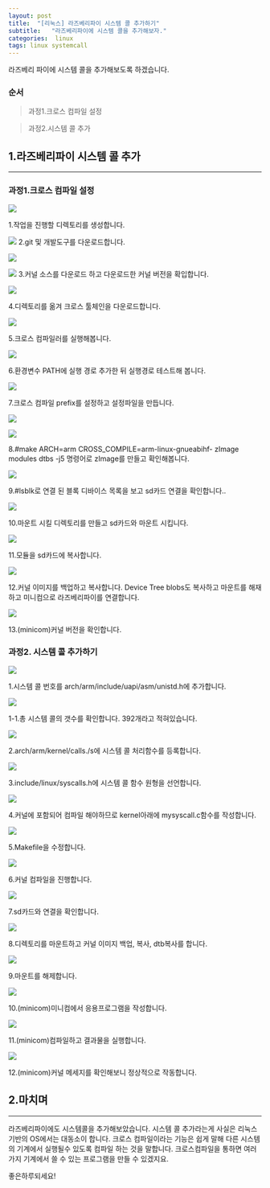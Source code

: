 ```yaml
---
layout: post
title:  "[리눅스] 라즈베리파이 시스템 콜 추가하기"
subtitle:   "라즈베리파이에 시스템 콜을 추가해보자."
categories:  linux
tags: linux systemcall
---
```


라즈베리 파이에 시스템 콜을 추가해보도록 하겠습니다.

### 순서

> 과정1.크로스 컴파일 설정


> 과정2.시스템 콜 추가

## 1.라즈베리파이 시스템 콜 추가
---

### 과정1.크로스 컴파일 설정

[![](http://postfiles2.naver.net/20160424_177/zooqzqz_1461481203041N6a5T_PNG/1.PNG?type=w773)](#)

1.작업을 진행할 디렉토리를 생성합니다.

[![](http://postfiles14.naver.net/20160424_45/zooqzqz_1461481203354OjTb3_PNG/2.PNG?type=w773)](#)
2.git 및 개발도구를 다운로드합니다.

[![](http://postfiles12.naver.net/20160424_283/zooqzqz_1461481203516pIWyB_PNG/3.PNG?type=w773)](#) 

[![](http://postfiles15.naver.net/20160424_158/zooqzqz_1461481203722pjJ1g_PNG/4.PNG?type=w773)](#) 
3.커널 소스를 다운로드 하고 다운로드한 커널 버전을 확입합니다.

[![](http://postfiles11.naver.net/20160424_122/zooqzqz_1461481203948hzGu6_PNG/5.PNG?type=w773)](#)

4.디렉토리를 옮겨 크로스 툴체인을 다운로드합니다.


[![](http://postfiles2.naver.net/20160424_273/zooqzqz_1461481204286F0PAo_PNG/6.PNG?type=w773)](#)

5.크로스 컴파일러를 실행해봅니다.

[![](http://postfiles7.naver.net/20160424_198/zooqzqz_1461481204527mgTjo_PNG/6-1.PNG?type=w773)](#)

6.환경변수 PATH에 실행 경로 추가한 뒤 실행경로 테스트해 봅니다.

[![](http://postfiles6.naver.net/20160424_101/zooqzqz_1461481204688i0AqG_PNG/7.PNG?type=w773)](#)

7.크로스 컴파일 prefix를 설정하고 설정파일을 만듭니다.

   [![](http://postfiles12.naver.net/20160424_251/zooqzqz_1461481205062IamwI_PNG/8-1.PNG?type=w773)](#) 

   [![](http://postfiles8.naver.net/20160424_135/zooqzqz_1461481205231PNUbh_PNG/9.PNG?type=w773)](#)

8.#make ARCH=arm CROSS_COMPILE=arm-linux-gnueabihf- zImage modules dtbs -j5 명령어로 zImage를 만들고 확인해봅니다.

[![](http://postfiles13.naver.net/20160424_108/zooqzqz_1461481205687SnzYj_PNG/11.PNG?type=w773)](#)

9.#lsblk로 연결 된 블록 디바이스 목록을 보고 sd카드 연결을 확인합니다..

[![](http://postfiles3.naver.net/20160424_18/zooqzqz_1461481205935JBbXc_PNG/12-1.PNG?type=w773)](#)

10.마운트 시킬 디렉토리를 만들고 sd카드와 마운트 시킵니다.

[![](http://postfiles9.naver.net/20160424_296/zooqzqz_1461481206141KMaWs_PNG/13.PNG?type=w773)](#)

11.모듈을 sd카드에 복사합니다.

[![](http://postfiles16.naver.net/20160424_63/zooqzqz_1461481206307e12IA_PNG/14.PNG?type=w773)](#)

12.커널 이미지를 백업하고 복사합니다. Device Tree blobs도 복사하고 마운트를 해재하고 미니컴으로 라즈베리파이를 연결합니다.

[![](http://postfiles13.naver.net/20160424_252/zooqzqz_1461481206777ohw1A_PNG/15.PNG?type=w773)](#)

13.(minicom)커널 버전을 확인합니다.

### 과정2. 시스템 콜 추가하기

[![](http://postfiles2.naver.net/20160424_1/zooqzqz_1461481206972CKqWT_PNG/16.PNG?type=w773)](#)

1.시스템 콜 번호를 arch/arm/include/uapi/asm/unistd.h에 추가합니다.

[![](http://postfiles11.naver.net/20160424_42/zooqzqz_1461481207284dIdzh_PNG/17.PNG?type=w773)](#)

1-1.총 시스템 콜의 갯수를 확인합니다. 392개라고 적혀있습니다.

[![](http://postfiles13.naver.net/20160424_236/zooqzqz_1461481207449601CR_PNG/18.PNG?type=w773)](#)

2.arch/arm/kernel/calls./s에 시스템 콜 처리함수를 등록합니다.

[![](http://postfiles5.naver.net/20160424_180/zooqzqz_1461481207647DL2IK_PNG/19.PNG?type=w773)](#)

3.include/linux/syscalls.h에 시스템 콜 함수 원형을 선언합니다.

[![](http://postfiles11.naver.net/20160424_266/zooqzqz_14614812078913n0w1_PNG/20.PNG?type=w773)](#) 

4.커널에 포함되어 컴파일 해야하므로 kernel아래에 mysyscall.c함수를 작성합니다.

[![](http://postfiles2.naver.net/20160424_273/zooqzqz_1461481208105Klayn_PNG/21.PNG?type=w773)](#)

5.Makefile을 수정합니다.

[![](http://postfiles4.naver.net/20160424_131/zooqzqz_1461481208278Vm2qJ_PNG/22.PNG?type=w773)](#)

6.커널 컴파일을 진행합니다.

[![](http://postfiles1.naver.net/20160424_192/zooqzqz_1461481208490LjByh_PNG/23.PNG?type=w773)](#)

7.sd카드와 연결을 확인합니다.

[![](http://postfiles11.naver.net/20160424_202/zooqzqz_1461481208775lnkoC_PNG/24.PNG?type=w773)](#)

8.디렉토리를 마운트하고 커널 이미지 백업, 복사, dtb복사를 합니다.

[![](http://postfiles4.naver.net/20160424_291/zooqzqz_1461481209102fusw7_PNG/24-1.PNG?type=w773)](#)

9.마운트를 해제합니다.

[![](http://postfiles12.naver.net/20160424_139/zooqzqz_1461481209313vKaTo_PNG/25-1.PNG?type=w773)](#)

10.(minicom)미니컴에서 응용프로그램을 작성합니다.

[![](http://postfiles5.naver.net/20160424_260/zooqzqz_1461481209721cFRr0_PNG/26-1.PNG?type=w773)](#)

11.(minicom)컴파일하고 결과물을 실행합니다.

[![](http://postfiles2.naver.net/20160424_1/zooqzqz_1461481209605g3te0_PNG/26.PNG?type=w773)](#)

12.(minicom)커널 메세지를 확인해보니 정상적으로 작동합니다.

## 2.마치며
---

라즈베리파이에도 시스템콜을 추가해보았습니다. 시스템 콜 추가라는게 사실은 리눅스 기반의 OS에서는 대동소이 합니다. 크로스 컴파일이라는 기능은 쉽게 말해 다른 시스템의 기계에서 실행될수 있도록 컴파일 하는 것을 말합니다. 크로스컴파일을 통하면 여러가지 기계에서 쓸 수 있는 프로그램을 만들 수 있겠지요. 

좋은하루되세요!
